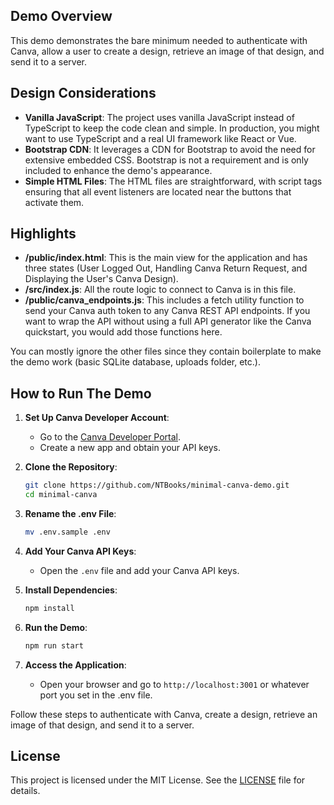 ## Demo Overview

This demo demonstrates the bare minimum needed to authenticate with Canva, allow a user to create a design, retrieve an image of that design, and send it to a server.

## Design Considerations

- **Vanilla JavaScript**: The project uses vanilla JavaScript instead of TypeScript to keep the code clean and simple. In production, you might want to use TypeScript and a real UI framework like React or Vue.
- **Bootstrap CDN**: It leverages a CDN for Bootstrap to avoid the need for extensive embedded CSS. Bootstrap is not a requirement and is only included to enhance the demo's appearance.
- **Simple HTML Files**: The HTML files are straightforward, with script tags ensuring that all event listeners are located near the buttons that activate them.

## Highlights

- **/public/index.html**: This is the main view for the application and has three states (User Logged Out, Handling Canva Return Request, and Displaying the User's Canva Design).
- **/src/index.js**: All the route logic to connect to Canva is in this file.
- **/public/canva_endpoints.js**: This includes a fetch utility function to send your Canva auth token to any Canva REST API endpoints. If you want to wrap the API without using a full API generator like the Canva quickstart, you would add those functions here.

You can mostly ignore the other files since they contain boilerplate to make the demo work (basic SQLite database, uploads folder, etc.).

## How to Run The Demo

1. **Set Up Canva Developer Account**:

   - Go to the [Canva Developer Portal](https://www.canva.com/developers/).
   - Create a new app and obtain your API keys.

2. **Clone the Repository**:

   ```sh
   git clone https://github.com/NTBooks/minimal-canva-demo.git
   cd minimal-canva
   ```

3. **Rename the .env File**:

   ```sh
   mv .env.sample .env
   ```

4. **Add Your Canva API Keys**:

   - Open the `.env` file and add your Canva API keys.

5. **Install Dependencies**:

   ```sh
   npm install
   ```

6. **Run the Demo**:

   ```sh
   npm run start
   ```

7. **Access the Application**:
   - Open your browser and go to `http://localhost:3001` or whatever port you set in the .env file.

Follow these steps to authenticate with Canva, create a design, retrieve an image of that design, and send it to a server.

## License

This project is licensed under the MIT License. See the [LICENSE](./LICENSE) file for details.
